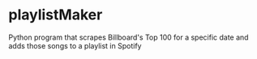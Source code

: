 # playlistMaker
Python program that scrapes Billboard's Top 100 for a specific date and adds those songs to a playlist in Spotify

